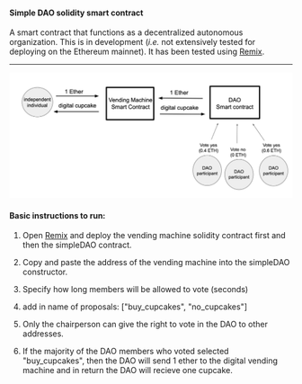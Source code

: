 #### Simple DAO solidity smart contract

A smart contract that functions as a decentralized autonomous organization. This is in development (*i.e.* not extensively tested for deploying on the Ethereum mainnet). It has been tested using [Remix](https://remix.ethereum.org).

----
<p align="center">
   <img src="/doc/schema.png">
</p>

#### Basic instructions to run:
1) Open [Remix](https://remix.ethereum.org) and deploy the vending machine solidity contract first and then the simpleDAO contract. 

2) Copy and paste the address of the vending machine into the simpleDAO constructor.

3) Specify how long members will be allowed to vote (seconds)

4) add in name of proposals: ["buy_cupcakes", "no_cupcakes"]

5) Only the chairperson can give the right to vote in the DAO to other addresses.

6) If the majority of the DAO members who voted selected "buy_cupcakes", then the DAO
will send 1 ether to the digital vending machine and in return the DAO will recieve one cupcake.

